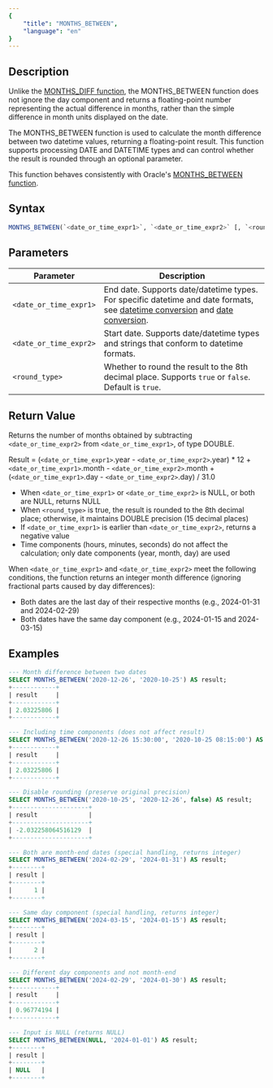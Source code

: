 ```yaml
---
{
    "title": "MONTHS_BETWEEN",
    "language": "en"
}
---
```


## Description

Unlike the [MONTHS_DIFF function](./months-diff), the MONTHS_BETWEEN function does not ignore the day component and returns a floating-point number representing the actual difference in months, rather than the simple difference in month units displayed on the date.

The MONTHS_BETWEEN function is used to calculate the month difference between two datetime values, returning a floating-point result. This function supports processing DATE and DATETIME types and can control whether the result is rounded through an optional parameter.

This function behaves consistently with Oracle's [MONTHS_BETWEEN function](https://docs.oracle.com/cd/E11882_01/olap.112/e23381/row_functions042.htm#OLAXS434).

## Syntax

```sql
MONTHS_BETWEEN(`<date_or_time_expr1>`, `<date_or_time_expr2>` [, `<round_type>`])
```

## Parameters

| Parameter | Description |
| --------- | ----------- |
| `<date_or_time_expr1>` | End date. Supports date/datetime types. For specific datetime and date formats, see [datetime conversion](../../../../../docs/sql-manual/basic-element/sql-data-types/conversion/datetime-conversion) and [date conversion](../../../../../docs/sql-manual/basic-element/sql-data-types/conversion/date-conversion). |
| `<date_or_time_expr2>` | Start date. Supports date/datetime types and strings that conform to datetime formats. |
| `<round_type>` | Whether to round the result to the 8th decimal place. Supports `true` or `false`. Default is `true`. |

## Return Value

Returns the number of months obtained by subtracting `<date_or_time_expr2>` from `<date_or_time_expr1>`, of type DOUBLE.

Result = (`<date_or_time_expr1>`.year - `<date_or_time_expr2>`.year) * 12 + `<date_or_time_expr1>`.month - `<date_or_time_expr2>`.month + (`<date_or_time_expr1>`.day - `<date_or_time_expr2>`.day) / 31.0

- When `<date_or_time_expr1>` or `<date_or_time_expr2>` is NULL, or both are NULL, returns NULL
- When `<round_type>` is true, the result is rounded to the 8th decimal place; otherwise, it maintains DOUBLE precision (15 decimal places)
- If `<date_or_time_expr1>` is earlier than `<date_or_time_expr2>`, returns a negative value
- Time components (hours, minutes, seconds) do not affect the calculation; only date components (year, month, day) are used

When `<date_or_time_expr1>` and `<date_or_time_expr2>` meet the following conditions, the function returns an integer month difference (ignoring fractional parts caused by day differences):

- Both dates are the last day of their respective months (e.g., 2024-01-31 and 2024-02-29)
- Both dates have the same day component (e.g., 2024-01-15 and 2024-03-15)

## Examples

```sql
--- Month difference between two dates
SELECT MONTHS_BETWEEN('2020-12-26', '2020-10-25') AS result;
+------------+
| result     |
+------------+
| 2.03225806 |
+------------+

--- Including time components (does not affect result)
SELECT MONTHS_BETWEEN('2020-12-26 15:30:00', '2020-10-25 08:15:00') AS result;
+------------+
| result     |
+------------+
| 2.03225806 |
+------------+

--- Disable rounding (preserve original precision)
SELECT MONTHS_BETWEEN('2020-10-25', '2020-12-26', false) AS result;
+---------------------+
| result              |
+---------------------+
| -2.032258064516129  |
+---------------------+

--- Both are month-end dates (special handling, returns integer)
SELECT MONTHS_BETWEEN('2024-02-29', '2024-01-31') AS result;
+--------+
| result |
+--------+
|      1 |
+--------+

--- Same day component (special handling, returns integer)
SELECT MONTHS_BETWEEN('2024-03-15', '2024-01-15') AS result;
+--------+
| result |
+--------+
|      2 |
+--------+

--- Different day components and not month-end
SELECT MONTHS_BETWEEN('2024-02-29', '2024-01-30') AS result;
+------------+
| result     |
+------------+
| 0.96774194 |
+------------+

--- Input is NULL (returns NULL)
SELECT MONTHS_BETWEEN(NULL, '2024-01-01') AS result;
+--------+
| result |
+--------+
| NULL   |
+--------+
```
